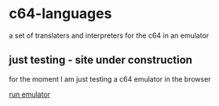 # c64-languages
a set of translaters and interpreters for the c64 in an emulator

## just testing - site under construction
for the moment I am just testing a c64 emulator in the browser

[run emulator](https://vc64web.github.io/#kernal_rom_url='https://github.com/eldendo/c64-languages/blob/main/rom/kernal')

